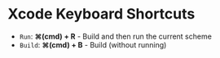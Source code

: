 # Xcode Keyboard Shortcuts

- `Run`: **⌘(cmd) + R** - Build and then run the current scheme
- `Build`: **⌘(cmd) + B** - Build (without running)
